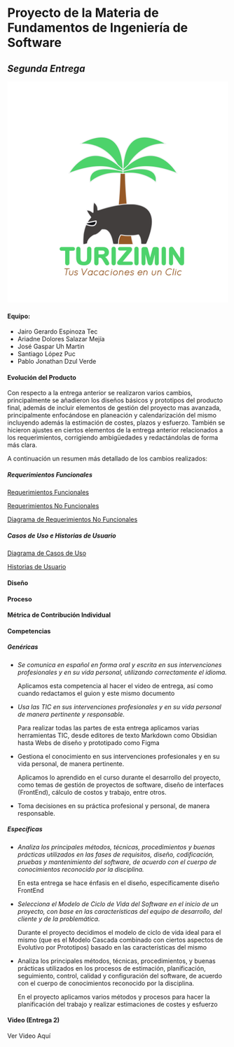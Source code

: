# Proyecto de la Materia de Fundamentos de Ingeniería de Software
## *Segunda Entrega*
![Logo Turizimin](/Assets/TuriziminLogoNBG.png)
#### Equipo:
- Jairo Gerardo Espinoza Tec
- Ariadne Dolores Salazar Mejía
- José Gaspar Uh Martin
- Santiago López Puc
- Pablo Jonathan Dzul Verde

#### Evolución del Producto

Con respecto a la entrega anterior se realizaron varios cambios, principalmente se añadieron los diseños básicos y prototipos del producto final, además de incluir elementos de gestión del proyecto mas avanzada, principalmente enfocándose en planeación y calendarización del mismo incluyendo además la estimación de costes, plazos y esfuerzo.
También se hicieron ajustes en ciertos elementos de la entrega anterior relacionados a los requerimientos, corrigiendo ambigüedades y redactándolas de forma más clara.

A continuación un resumen más detallado de los cambios realizados:
##### Requerimientos Funcionales

[Requerimientos Funcionales](/Requerimientos/Requerimientos-F.pdf)

[Requerimientos No Funcionales](/Requerimientos/Requerimientos-NF.pdf)

[Diagrama de Requerimientos No Funcionales](/Requerimientos/Diagrama-Requerimientos-NF.pdf)

##### Casos de Uso e Historias de Usuario

[Diagrama de Casos de Uso](/CasosUso-HistoriasUsuario/DiagramaCasosUso.pdf)

[Historias de Usuario](/CasosUso-HistoriasUsuario/HistoriasUsuario.pdf)

#### Diseño

#### Proceso

#### Métrica de Contribución Individual

#### Competencias

##### Genéricas
- *Se comunica en español en forma oral y escrita en sus intervenciones profesionales y en su vida personal, utilizando correctamente el idioma.*

	Aplicamos esta competencia al hacer el video de entrega, así como cuando redactamos el guion y este mismo documento

- *Usa las TIC en sus intervenciones profesionales y en su vida personal de manera pertinente y responsable.*

	Para realizar todas las partes de esta entrega aplicamos varias herramientas TIC, desde editores de texto Markdown como Obsidian hasta Webs de diseño y prototipado como Figma

- Gestiona el conocimiento en sus intervenciones profesionales y en su vida personal, de manera pertinente.

	Aplicamos lo aprendido en el curso durante el desarrollo del proyecto, como temas de gestión de proyectos de software, diseño de interfaces (FrontEnd), cálculo de costos y trabajo, entre otros.

- Toma decisiones en su práctica profesional y personal, de manera responsable.

	


##### Específicas
- *Analiza los principales métodos, técnicas, procedimientos y buenas prácticas utilizados en las fases de requisitos, diseño, codificación, pruebas y mantenimiento del software, de acuerdo con el cuerpo de conocimientos reconocido por la disciplina.*

	En esta entrega se hace énfasis en el diseño, específicamente diseño FrontEnd

- *Selecciona el Modelo de Ciclo de Vida del Software en el inicio de un proyecto, con base en las características del equipo de desarrollo, del cliente y de la problemática.*

	Durante el proyecto decidimos el modelo de ciclo de vida ideal para el mismo (que es el Modelo Cascada combinado con ciertos aspectos de Evolutivo por Prototipos) basado en las características del mismo

- Analiza los principales métodos, técnicas, procedimientos, y buenas prácticas utilizados en los procesos de estimación, planificación, seguimiento, control, calidad y configuración del software, de acuerdo con el cuerpo de conocimientos reconocido por la disciplina.

	En el proyecto aplicamos varios métodos y procesos para hacer la planificación del trabajo y realizar estimaciones de costes y esfuerzo


#### Video (Entrega 2)

Ver Video Aquí
